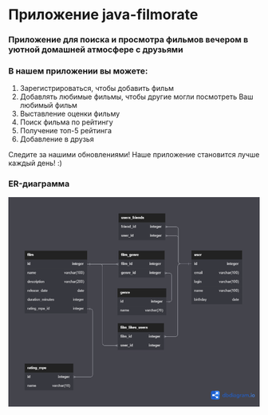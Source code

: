 # Приложение java-filmorate  
### Приложение для поиска и просмотра фильмов вечером в уютной домашней атмосфере с друзьями

### В нашем приложении вы можете:
1. Зарегистрироваться, чтобы добавить фильм
2. Добавлять любимые фильмы, чтобы другие могли посмотреть Ваш любимый фильм
3. Выставление оценки фильму
4. Поиск фильма по рейтингу
5. Получение топ-5 рейтинга
6. Добавление в друзья

Следите за нашими обновлениями! Наше приложение становится лучше каждый день! :)

### ER-диаграмма
![ER-diagram](src/main/resources/static/ER-diagram.png)
